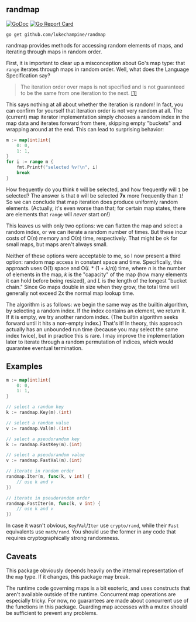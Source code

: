 randmap
-------

[![GoDoc](https://godoc.org/github.com/lukechampine/randmap?status.svg)](https://godoc.org/github.com/lukechampine/randmap)
[![Go Report Card](http://goreportcard.com/badge/github.com/lukechampine/randmap)](https://goreportcard.com/report/github.com/lukechampine/randmap)

```
go get github.com/lukechampine/randmap
```

randmap provides methods for accessing random elements of maps, and iterating
through maps in random order.

First, it is important to clear up a misconception about Go's map type: that
`range` iterates through maps in random order. Well, what does the Language
Specification say?

>The iteration order over maps is not specified and is not guaranteed to be
>the same from one iteration to the next. [[1]](https://golang.org/ref/spec#For_statements)

This says nothing at all about whether the iteration is random! In fact, you
can confirm for yourself that iteration order is not very random at all. The
(current) map iterator implementation simply chooses a random index in the map
data and iterates forward from there, skipping empty "buckets" and wrapping
around at the end. This can lead to surprising behavior:

```go
m := map[int]int{
	0: 0,
	1: 1,
}
for i := range m {
	fmt.Printf("selected %v!\n", i)
	break
}
```

How frequently do you think `0` will be selected, and how frequently will `1`
be selected? The answer is that `0` will be selected **7x** more frequently
than `1`! So we can conclude that map iteration does produce uniformly random
elements. (Actually, it's even worse than that; for certain map states, there
are elements that `range` will _never_ start on!)

This leaves us with only two options: we can flatten the map and select a
random index, or we can iterate a random number of times. But these incur
costs of O(_n_) memory and O(_n_) time, respectively. That might be ok for
small maps, but maps aren't always small.

Neither of these options were acceptable to me, so I now present a third
option: random map access in constant space and time. Specifically, this
approach uses O(1) space and O(_L_ * (1 + _k_/_n_)) time, where _n_ is the
number of elements in the map, _k_ is the "capacity" of the map (how many
elements it can hold before being resized), and _L_ is the length of the
longest "bucket chain." Since Go maps double in size when they grow, the
total time will generally not exceed 2x the normal map lookup time.

The algorithm is as follows: we begin the same way as the builtin algorithm,
by selecting a random index. If the index contains an element, we return it.
If it is empty, we try another random index. (The builtin algorithm seeks
forward until it hits a non-empty index.) That's it! In theory, this approach
actually has an unbounded run time (because you may select the same index
twice), but in practice this is rare. I may improve the implementation later
to iterate through a random permutation of indices, which would guarantee
eventual termination.

## Examples ##

```go
m := map[int]int{
	0: 0,
	1: 1,
}

// select a random key
k := randmap.Key(m).(int)

// select a random value
v := randmap.Val(m).(int)

// select a pseudorandom key
k := randmap.FastKey(m).(int)

// select a pseudorandom value
v := randmap.FastVal(m).(int)

// iterate in random order
randmap.Iter(m, func(k, v int) {
	// use k and v
})

// iterate in pseudorandom order
randmap.FastIter(m, func(k, v int) {
	// use k and v
})
```

In case it wasn't obvious, `Key`/`Val`/`Iter` use `crypto/rand`, while their
`Fast` equivalents use `math/rand`. You should use the former in any code that
requires cryptographically strong randomness.

## Caveats ##

This package obviously depends heavily on the internal representation of the
`map` type. If it changes, this package may break.

The runtime code governing maps is a bit esoteric, and uses constructs that
aren't available outside of the runtime. Concurrent map operations are
especially tricky. For now, no guarantees are made about concurrent use of the
functions in this package. Guarding map accesses with a mutex should be
sufficient to prevent any problems.
